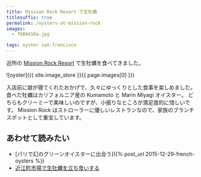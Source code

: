 ```yaml
---
title: Mission Rock Resort で生牡蠣
titlesuffix: true
permalink: /oysters-at-mission-rock
images:
  - f688410a.jpg

tags: oyster san-francisco
---
```


近所の [Mission Rock Resort](http://www.missionrockresort.com/) で生牡蠣を食べてきました。

![oyster]({{ site.image_store }}{{ page.images[0] }})

入店前に娘が寝てくれたおかげで、久々にゆっくりとした食事を楽しめました。
食べた牡蠣はカリフォルニア産の Kumamoto と Marin Miyagi オイスター。
どちらもクリーミーで美味しいのですが、小振りなところが満足度的に惜しいです。
Mission Rock はストローラーに優しいレストランなので、家族のブランチスポットとして重宝しています。

## あわせて読みたい

- [パリで幻のグリーンオイスターに出会う]({% post_url 2015-12-29-french-oysters %})
- [近江町市場で生牡蠣を立ち食いする](/kanazawa-oyster)
